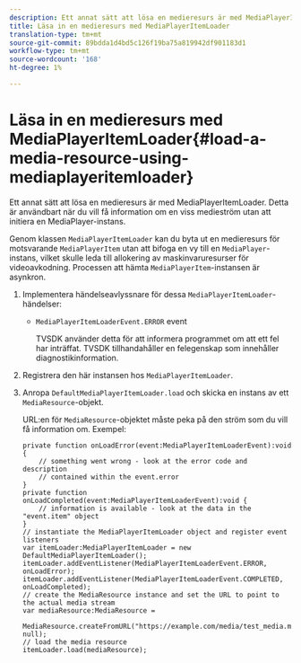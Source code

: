```yaml
---
description: Ett annat sätt att lösa en medieresurs är med MediaPlayerItemLoader. Detta är användbart när du vill få information om en viss medieström utan att initiera en MediaPlayer-instans.
title: Läsa in en medieresurs med MediaPlayerItemLoader
translation-type: tm+mt
source-git-commit: 89bdda1d4bd5c126f19ba75a819942df901183d1
workflow-type: tm+mt
source-wordcount: '168'
ht-degree: 1%

---
```



# Läsa in en medieresurs med MediaPlayerItemLoader{#load-a-media-resource-using-mediaplayeritemloader}

Ett annat sätt att lösa en medieresurs är med MediaPlayerItemLoader. Detta är användbart när du vill få information om en viss medieström utan att initiera en MediaPlayer-instans.

Genom klassen `MediaPlayerItemLoader` kan du byta ut en medieresurs för motsvarande `MediaPlayerItem` utan att bifoga en vy till en `MediaPlayer`-instans, vilket skulle leda till allokering av maskinvaruresurser för videoavkodning. Processen att hämta `MediaPlayerItem`-instansen är asynkron.

1. Implementera händelseavlyssnare för dessa `MediaPlayerItemLoader`-händelser:

   * `MediaPlayerItemLoaderEvent.ERROR` event

      TVSDK använder detta för att informera programmet om att ett fel har inträffat. TVSDK tillhandahåller en felegenskap som innehåller diagnostikinformation.

1. Registrera den här instansen hos `MediaPlayerItemLoader`.
1. Anropa `DefaultMediaPlayerItemLoader.load` och skicka en instans av ett `MediaResource`-objekt.

   URL:en för `MediaResource`-objektet måste peka på den ström som du vill få information om. Exempel:

   ```
   private function onLoadError(event:MediaPlayerItemLoaderEvent):void { 
       // something went wrong - look at the error code and description 
       // contained within the event.error 
   } 
   private function onLoadCompleted(event:MediaPlayerItemLoaderEvent):void { 
       // information is available - look at the data in the "event.item" object 
   } 
   // instantiate the MediaPlayerItemLoader object and register event listeners 
   var itemLoader:MediaPlayerItemLoader = new DefaultMediaPlayerItemLoader(); 
   itemLoader.addEventListener(MediaPlayerItemLoaderEvent.ERROR, onLoadError); 
   itemLoader.addEventListener(MediaPlayerItemLoaderEvent.COMPLETED, onLoadCompleted); 
   // create the MediaResource instance and set the URL to point to the actual media stream 
   var mediaResource:MediaResource = 
     MediaResource.createFromURL("https://example.com/media/test_media.m3u8", null); 
   // load the media resource 
   itemLoader.load(mediaResource); 
   ```

